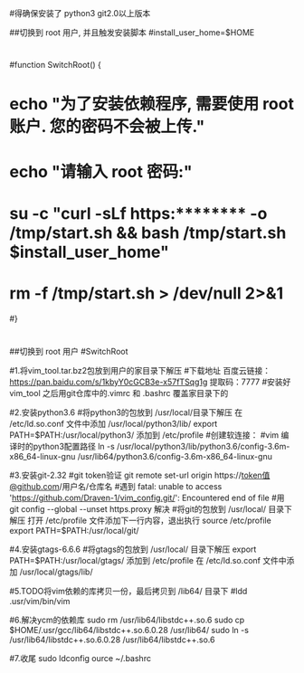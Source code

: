 #得确保安装了 python3 git2.0以上版本

##切换到 root 用户, 并且触发安装脚本
#install_user_home=$HOME
#
#function SwitchRoot() {
#  echo "为了安装依赖程序, 需要使用 root 账户. 您的密码不会被上传."
#  echo "请输入 root 密码:"
#  su -c "curl -sLf https:******** -o /tmp/start.sh && bash /tmp/start.sh $install_user_home"
#  rm -f /tmp/start.sh > /dev/null 2>&1
#}
#
##切换到 root 用户
#SwitchRoot

#1.将vim_tool.tar.bz2包放到用户的家目录下解压
    #下载地址 百度云链接：https://pan.baidu.com/s/1kbyY0cGCB3e-x57fTSqg1g  提取码：7777 
    #安装好vim_tool 之后用git仓库中的.vimrc 和 .bashrc 覆盖家目录下的

#2.安装python3.6
    #将python3的包放到 /usr/local/目录下解压
    在 /etc/ld.so.conf 文件中添加  /usr/local/python3/lib/
    export PATH=$PATH:/usr/local/python3/ 添加到 /etc/profile
    #创建软连接：
    #vim 编译时的python3配置路径
    ln -s /usr/local/python3/lib/python3.6/config-3.6m-x86_64-linux-gnu  /usr/lib64/python3.6/config-3.6m-x86_64-linux-gnu

#3.安装git-2.32
    #git token验证 git remote set-url origin https://token值@github.com/用户名/仓库名
    #遇到 fatal: unable to access 'https://github.com/Draven-1/vim_config.git/': Encountered end of file
    #用 git config --global --unset https.proxy 解决
    #将git的包放到 /usr/local/ 目录下解压 打开 /etc/profile 文件添加下一行内容，退出执行 source /etc/profile
    export PATH=$PATH:/usr/local/git/

#4.安装gtags-6.6.6
    #将gtags的包放到 /usr/local/ 目录下解压
    export PATH=$PATH:/usr/local/gtags/ 添加到 /etc/profile
    在 /etc/ld.so.conf 文件中添加  /usr/local/gtags/lib/

#5.TODO将vim依赖的库拷贝一份，最后拷贝到 /lib64/ 目录下
    #ldd .usr/vim/bin/vim  

#6.解决ycm的依赖库
    sudo rm /usr/lib64/libstdc++.so.6
    sudo cp $HOME/.usr/gcc/lib64/libstdc++.so.6.0.28 /usr/lib64/
    sudo ln -s /usr/lib64/libstdc++.so.6.0.28 /usr/lib64/libstdc++.so.6

#7.收尾
    sudo ldconfig
    ource ~/.bashrc
